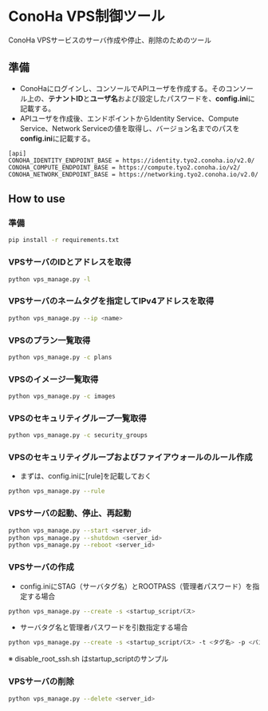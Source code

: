 ConoHa VPS制御ツール
====
ConoHa VPSサービスのサーバ作成や停止、削除のためのツール

## 準備
* ConoHaにログインし、コンソールでAPIユーザを作成する。そのコンソール上の、**テナントID**と**ユーザ名**および設定したパスワードを、**config.ini**に記載する。
* APIユーザを作成後、エンドポイントからIdentity Service、Compute Service、Network Serviceの値を取得し、バージョン名までのパスを**config.ini**に記載する。

```
[api]
CONOHA_IDENTITY_ENDPOINT_BASE = https://identity.tyo2.conoha.io/v2.0/
CONOHA_COMPUTE_ENDPOINT_BASE = https://compute.tyo2.conoha.io/v2/
CONOHA_NETWORK_ENDPOINT_BASE = https://networking.tyo2.conoha.io/v2.0/
```
## How to use

### 準備
```bash
pip install -r requirements.txt
```

### VPSサーバのIDとアドレスを取得
```bash
python vps_manage.py -l
```

### VPSサーバのネームタグを指定してIPv4アドレスを取得
```bash
python vps_manage.py --ip <name>
```

### VPSのプラン一覧取得
```bash
python vps_manage.py -c plans
```

### VPSのイメージ一覧取得
```bash
python vps_manage.py -c images
```

### VPSのセキュリティグループ一覧取得
```bash
python vps_manage.py -c security_groups
```

### VPSのセキュリティグループおよびファイアウォールのルール作成
* まずは、config.iniに\[rule\]を記載しておく
```bash
python vps_manage.py --rule
```

### VPSサーバの起動、停止、再起動
```bash
python vps_manage.py --start <server_id>
python vps_manage.py --shutdown <server_id>
python vps_manage.py --reboot <server_id>
```

### VPSサーバの作成

* config.iniにSTAG（サーバタグ名）とROOTPASS（管理者パスワード）を指定する場合
```bash
python vps_manage.py --create -s <startup_scriptパス>
```

* サーバタグ名と管理者パスワードを引数指定する場合
```bash
python vps_manage.py --create -s <startup_scriptパス> -t <タグ名> -p <パスワード>
```

※ disable_root_ssh.sh はstartup_scriptのサンプル


### VPSサーバの削除
```bash
python vps_manage.py --delete <server_id>
```

